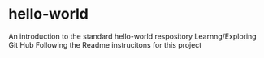 # hello-world
An introduction to the standard hello-world respository
Learnng/Exploring Git Hub
Following the Readme instrucitons for this project
